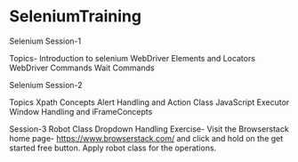 # SeleniumTraining


Selenium Session-1

Topics-
Introduction to selenium
WebDriver Elements and Locators
WebDriver Commands
Wait Commands



Selenium Session-2

Topics
Xpath Concepts
Alert Handling and Action Class
JavaScript Executor
Window Handling and iFrameConcepts



Session-3
Robot Class
Dropdown Handling
Exercise-
Visit the Browserstack home page- 
https://www.browserstack.com/   and click and hold on the get started free button. Apply robot class for the operations.
